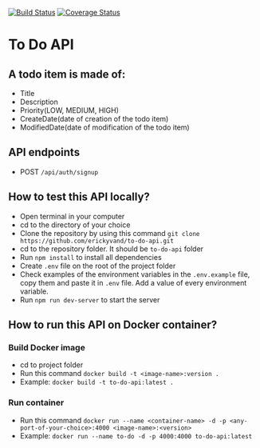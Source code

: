 [![Build Status](https://www.travis-ci.com/erickyvand/to-do-api.svg?branch=main)](https://www.travis-ci.com/erickyvand/to-do-api)
[![Coverage Status](https://coveralls.io/repos/github/erickyvand/to-do-api/badge.svg?branch=ch-test)](https://coveralls.io/github/erickyvand/to-do-api?branch=ch-test)
# To Do API
## A todo item is made of:
- Title
- Description
- Priority(LOW, MEDIUM, HIGH)
- CreateDate(date of creation of the todo item)
- ModifiedDate(date of modification of the todo item)

## API endpoints
- POST `/api/auth/signup`

## How to test this API locally?
- Open terminal in your computer
- cd to the directory of your choice
- Clone the repository by using this command `git clone https://github.com/erickyvand/to-do-api.git`
- cd to the repository folder. It should be `to-do-api` folder
- Run `npm install` to install all dependencies
- Create `.env` file on the root of the project folder
- Check examples of the environment variables in the `.env.example` file, copy them and paste it in `.env` file. Add a value of every environment variable.
- Run `npm run dev-server` to start the server

## How to run this API on Docker container?
### Build Docker image
- cd to project folder
- Run this command `docker build -t <image-name>:version .`
- Example: `docker build -t to-do-api:latest .`

### Run container
- Run this command `docker run --name <container-name> -d -p <any-port-of-your-choice>:4000 <image-name>:<version>`
- Example: `docker run --name to-do -d -p 4000:4000 to-do-api:latest`
